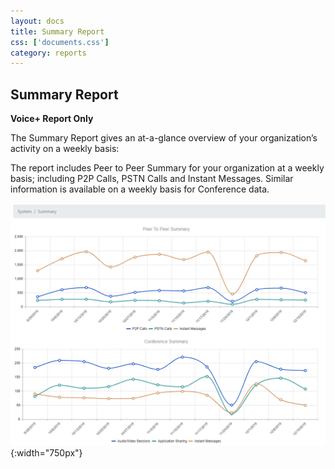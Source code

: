 ```yaml
---
layout: docs
title: Summary Report
css: ['documents.css']
category: reports
---
```



## Summary Report ##

**Voice+ Report Only**

The Summary Report gives an at-a-glance overview of your organization’s activity on a weekly basis: 

The report includes Peer to Peer Summary for your organization at a weekly basis; including P2P Calls, PSTN Calls and Instant Messages.  Similar information is available on a weekly basis for Conference data.

![Cloud Portal](/assets/images/reports.1.png){:width="750px"}
